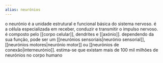 ```yaml
---
alias: neurónios
---
```


o neurónio é a unidade estrutural e funcional básica do sistema nervoso. é a célula especializada em receber, conduzir e transmitir o impulso nervoso. é composto pelo [[corpo celular]], dendrites e [[axónio]]. dependendo da sua função, pode ser um [[neurónios sensoriais|neurónio sensorial]], [[neurónios motores|neurónio motor]] ou [[neurónios de conexão|interneurónio]]. estima-se que existam mais de 100 mil milhões de neurónios no corpo humano